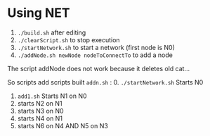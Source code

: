 # Using NET

1. `./build.sh` after editing
2. `./clearScript.sh` to stop execution
3. `./startNetwork.sh` to start a network (first node is N0)
4. `./addNode.sh newNode nodeToConnectTo` to add a node

The script addNode does not work because it deletes old cat...

So scripts add scripts built `addn.sh` :
0. `./startNetwork.sh` Starts N0
1. `add1.sh` Starts N1 on N0
2. starts N2 on N1
3. starts N3 on N0
4. starts N4 on N1
5. starts N6 on N4 AND N5 on N3
